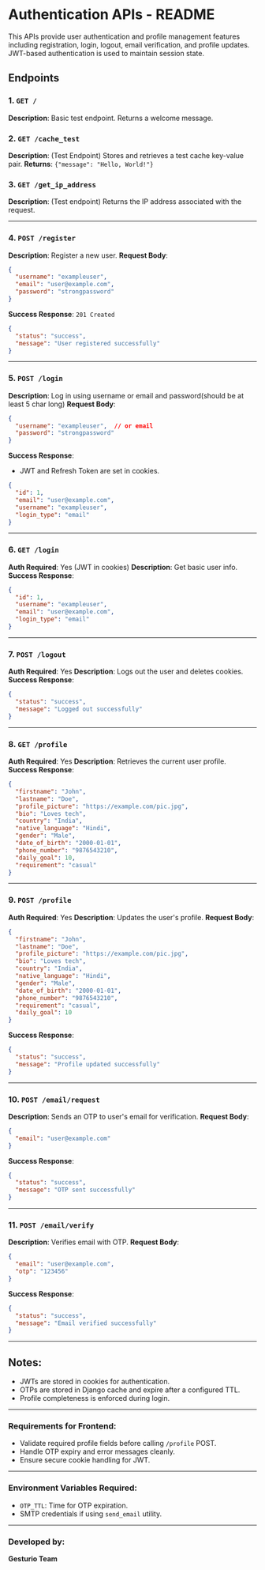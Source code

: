# Authentication APIs - README

This APIs provide user authentication and profile management features including registration, login, logout, email verification, and profile updates. JWT-based authentication is used to maintain session state.

## Endpoints

### 1. `GET /`
**Description**: Basic test endpoint. Returns a welcome message.

### 2. `GET /cache_test`
**Description**: (Test Endpoint) Stores and retrieves a test cache key-value pair.
**Returns**: `{"message": "Hello, World!"}`

### 3. `GET /get_ip_address`
**Description**: (Test endpoint) Returns the IP address associated with the request.

---

### 4. `POST /register`
**Description**: Register a new user.
**Request Body**:
```json
{
  "username": "exampleuser",
  "email": "user@example.com",
  "password": "strongpassword"
}
```
**Success Response**: `201 Created`
```json
{
  "status": "success",
  "message": "User registered successfully"
}
```

---

### 5. `POST /login`
**Description**: Log in using username or email and password(should be at least 5 char long)
**Request Body**:
```json
{
  "username": "exampleuser",  // or email
  "password": "strongpassword"
}
```
**Success Response**:
- JWT and Refresh Token are set in cookies.
```json
{
  "id": 1,
  "email": "user@example.com",
  "username": "exampleuser",
  "login_type": "email"
}
```

---

### 6. `GET /login`
**Auth Required**: Yes (JWT in cookies)
**Description**: Get basic user info.
**Success Response**:
```json
{
  "id": 1,
  "username": "exampleuser",
  "email": "user@example.com",
  "login_type": "email"
}
```

---

### 7. `POST /logout`
**Auth Required**: Yes
**Description**: Logs out the user and deletes cookies.
**Success Response**:
```json
{
  "status": "success",
  "message": "Logged out successfully"
}
```

---

### 8. `GET /profile`
**Auth Required**: Yes
**Description**: Retrieves the current user profile.
**Success Response**:
```json
{
  "firstname": "John",
  "lastname": "Doe",
  "profile_picture": "https://example.com/pic.jpg",
  "bio": "Loves tech",
  "country": "India",
  "native_language": "Hindi",
  "gender": "Male",
  "date_of_birth": "2000-01-01",
  "phone_number": "9876543210",
  "daily_goal": 10,
  "requirement": "casual"
}
```

---

### 9. `POST /profile`
**Auth Required**: Yes
**Description**: Updates the user's profile.
**Request Body**:
```json
{
  "firstname": "John",
  "lastname": "Doe",
  "profile_picture": "https://example.com/pic.jpg",
  "bio": "Loves tech",
  "country": "India",
  "native_language": "Hindi",
  "gender": "Male",
  "date_of_birth": "2000-01-01",
  "phone_number": "9876543210",
  "requirement": "casual",
  "daily_goal": 10
}
```
**Success Response**:
```json
{
  "status": "success",
  "message": "Profile updated successfully"
}
```

---

### 10. `POST /email/request`
**Description**: Sends an OTP to user's email for verification.
**Request Body**:
```json
{
  "email": "user@example.com"
}
```
**Success Response**:
```json
{
  "status": "success",
  "message": "OTP sent successfully"
}
```

---

### 11. `POST /email/verify`
**Description**: Verifies email with OTP.
**Request Body**:
```json
{
  "email": "user@example.com",
  "otp": "123456"
}
```
**Success Response**:
```json
{
  "status": "success",
  "message": "Email verified successfully"
}
```

---

## Notes:
- JWTs are stored in cookies for authentication.
- OTPs are stored in Django cache and expire after a configured TTL.
- Profile completeness is enforced during login.

---

### Requirements for Frontend:
- Validate required profile fields before calling `/profile` POST.
- Handle OTP expiry and error messages cleanly.
- Ensure secure cookie handling for JWT.

---

### Environment Variables Required:
- `OTP_TTL`: Time for OTP expiration.
- SMTP credentials if using `send_email` utility.

---

### Developed by:
**Gesturio Team**


